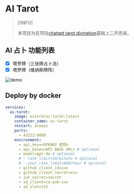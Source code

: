 # AI Tarot

> [!INFO]
>
> 本项目为在项目[chatgpt tarot divination](https://github.com/dreamhunter2333/chatgpt-tarot-divination)基础上二开而来。

## AI 占卜 功能列表

- [x] 塔罗牌（三张牌占卜法）
- [x] 塔罗牌（维纳斯牌阵）

![demo](a![image](https://github.com/user-attachments/assets/a4dd8d48-9e67-40ff-b1ad-8e5bea3035f6))

## Deploy by docker

```yaml
services:
  ai-tarot:
    image: wizerd/ai-tarot:latest
    container_name: ai-tarot
    restart: always
    ports:
      - 43222:8000
    environment:
      - api_key=<OPENAI 密钥>
      - api_base=<API BASE URL> # optional
      - model=gpt-4o # optional
      # - rate_limit=10/minute # optional
      # - user_rate_limit=600/hour # optional
      - github_client_id=xxx
      - github_client_secret=xxx
      - jwt_secret=secret
      - ad_client=ca-pub-xxx
      - ad_slot=123
```
